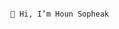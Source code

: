                                                                             👋 Hi, I’m Houn Sopheak


<!---
HounSopheak/HounSopheak is a ✨ special ✨ repository because its `README.md` (this file) appears on your GitHub profile.
You can click the Preview link to take a look at your changes.
--->
